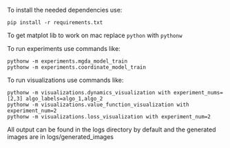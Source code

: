 To install the needed dependencies use:
 
 `
 pip install -r requirements.txt
 `
 
 To get matplot lib to work on mac replace `python` with `pythonw`
 
 
 To run experiments use commands like:
 
 ```
 pythonw -m experiments.mgda_model_train
 pythonw -m experiments.coordinate_model_train
 ```
 
 
 To run visualizations use commands like:
 
 ```
 pythonw -m visualizations.dynamics_visualization with experiment_nums=[2,3] algo_labels=algo_1,algo_2
 pythonw -m visualizations.value_function_visualization with experiment_num=2
 pythonw -m visualizations.loss_visualization with experiment_num=2
 ```
 
 
 
 All output can be found in the logs directory by default and the generated images are in logs/generated_images

